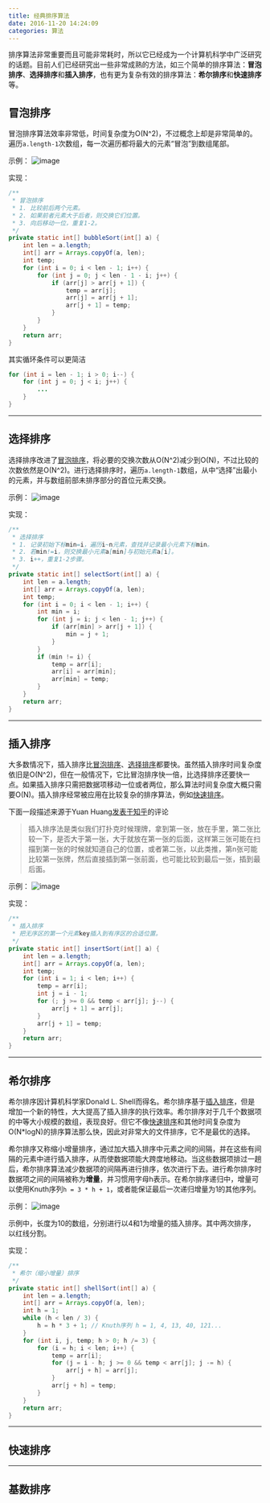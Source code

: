 ```yaml
---
title: 经典排序算法
date: 2016-11-20 14:24:09
categories: 算法
---
```

排序算法非常重要而且可能非常耗时，所以它已经成为一个计算机科学中广泛研究的话题。目前人们已经研究出一些非常成熟的方法，如三个简单的排序算法：**冒泡排序**、**选择排序**和**插入排序**，也有更为复杂有效的排序算法：**希尔排序**和**快速排序**等。<!-- more -->

## 冒泡排序
冒泡排序算法效率非常低，时间复杂度为O(N^2)，不过概念上却是非常简单的。遍历`a.length-1`次数组，每一次遍历都将最大的元素“冒泡”到数组尾部。

示例：
![image](http://ogvr8n3tg.bkt.clouddn.com/%E7%BB%8F%E5%85%B8%E6%8E%92%E5%BA%8F%E7%AE%97%E6%B3%95/1.png)

实现：
```java
/**
 * 冒泡排序
 * 1. 比较前后两个元素。
 * 2. 如果前者元素大于后者，则交换它们位置。
 * 3. 向后移动一位，重复1-2。
 */
private static int[] bubbleSort(int[] a) {
    int len = a.length;
    int[] arr = Arrays.copyOf(a, len);
    int temp;
    for (int i = 0; i < len - 1; i++) {
        for (int j = 0; j < len - 1 - i; j++) {
            if (arr[j] > arr[j + 1]) {
                temp = arr[j];
                arr[j] = arr[j + 1];
                arr[j + 1] = temp;
            }
        }
    }
    return arr;
}
```
其实循环条件可以更简洁
```java
for (int i = len - 1; i > 0; i--) {
    for (int j = 0; j < i; j++) {
    	...
    }
}
```

---

## 选择排序
选择排序改进了[冒泡排序](#冒泡排序)，将必要的交换次数从O(N^2)减少到O(N)，不过比较的次数依然是O(N^2)。进行选择排序时，遍历`a.length-1`数组，从中“选择”出最小的元素，并与数组前部未排序部分的首位元素交换。

示例：
![image](http://ogvr8n3tg.bkt.clouddn.com/%E7%BB%8F%E5%85%B8%E6%8E%92%E5%BA%8F%E7%AE%97%E6%B3%95/2.png)

实现：
```java
/**
 * 选择排序
 * 1. 记录初始下标min=i，遍历i~n元素，查找并记录最小元素下标min。
 * 2. 若min!=i，则交换最小元素a[min]与初始元素a[i]。
 * 3. i++，重复1-2步骤。
 */
private static int[] selectSort(int[] a) {
    int len = a.length;
    int[] arr = Arrays.copyOf(a, len);
    int temp;
    for (int i = 0; i < len - 1; i++) {
        int min = i;
        for (int j = i; j < len - 1; j++) {
            if (arr[min] > arr[j + 1]) {
                min = j + 1;
            }
        }
        if (min != i) {
            temp = arr[i];
            arr[i] = arr[min];
            arr[min] = temp;
        }
    }
    return arr;
}
```

---

## 插入排序
大多数情况下，插入排序比[冒泡排序](#冒泡排序)、[选择排序](#选择排序)都要快。虽然插入排序时间复杂度依旧是O(N^2)，但在一般情况下，它比冒泡排序快一倍，比选择排序还要快一点。如果插入排序只需把数据项移动一位或者两位，那么算法时间复杂度大概只需要O(N)。插入排序经常被应用在比较复杂的排序算法，例如[快速排序](#快速排序)。

下面一段描述来源于Yuan Huang[发表于知乎](https://www.zhihu.com/question/29635851/answer/45110445)的评论
>插入排序法是类似我们打扑克时候理牌，拿到第一张，放在手里，第二张比较一下，是否大于第一张，大于就放在第一张的后面，这样第三张可能在扫描到第一张的时候就知道自己的位置，或者第二张，以此类推，第n张可能比较第一张牌，然后直接插到第一张前面，也可能比较到最后一张，插到最后面。

示例：
![image](http://ogvr8n3tg.bkt.clouddn.com/%E7%BB%8F%E5%85%B8%E6%8E%92%E5%BA%8F%E7%AE%97%E6%B3%95/3.png)

实现：
```java
/**
 * 插入排序
 * 把无序区的第一个元素key插入到有序区的合适位置。
 */
private static int[] insertSort(int[] a) {
    int len = a.length;
    int[] arr = Arrays.copyOf(a, len);
    int temp;
    for (int i = 1; i < len; i++) {
        temp = arr[i];
        int j = i - 1;
        for (; j >= 0 && temp < arr[j]; j--) {
            arr[j + 1] = arr[j];
        }
        arr[j + 1] = temp;
    }
    return arr;
}
```

---

## 希尔排序
希尔排序因计算机科学家Donald L. Shell而得名。希尔排序基于[插入排序](#插入排序)，但是增加一个新的特性，大大提高了插入排序的执行效率。希尔排序对于几千个数据项的中等大小规模的数组，表现良好。但它不像[快速排序](#快速排序)和其他时间复杂度为O(N*logN)的排序算法那么快，因此对非常大的文件排序，它不是最优的选择。

希尔排序又称缩小增量排序，通过加大插入排序中元素之间的间隔，并在这些有间隔的元素中进行插入排序，从而使数据项能大跨度地移动。当这些数据项排过一趟后，希尔排序算法减少数据项的间隔再进行排序，依次进行下去。进行希尔排序时数据项之间的间隔被称为**增量**，并习惯用字母h表示。在希尔排序递归中，增量可以使用Knuth序列`h = 3 * h + 1`，或者能保证最后一次递归增量为1的其他序列。

示例：
![image](http://ogvr8n3tg.bkt.clouddn.com/%E7%BB%8F%E5%85%B8%E6%8E%92%E5%BA%8F%E7%AE%97%E6%B3%95/4.png)

示例中，长度为10的数组，分别进行以4和1为增量的插入排序。其中两次排序，以红线分割。

实现：
```java
/**
 * 希尔（缩小增量）排序
 */
private static int[] shellSort(int[] a) {
    int len = a.length;
    int[] arr = Arrays.copyOf(a, len);
    int h = 1;
    while (h < len / 3) {
        h = h * 3 + 1; // Knuth序列 h = 1, 4, 13, 40, 121...
    }
    for (int i, j, temp; h > 0; h /= 3) {
        for (i = h; i < len; i++) {
            temp = arr[i];
            for (j = i - h; j >= 0 && temp < arr[j]; j -= h) {
                arr[j + h] = arr[j];
            }
            arr[j + h] = temp;
        }
    }
    return arr;
}
```

---

## 快速排序

---

## 基数排序
